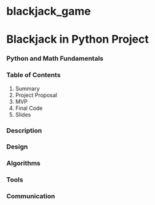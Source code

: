 # blackjack_game

# Blackjack in Python Project
### Python and Math Fundamentals 

### Table of Contents
1. Summary
2. Project Proposal
3. MVP
4. Final Code
5. Slides

### Description


### Design


### Algorithms


### Tools


### Communication
